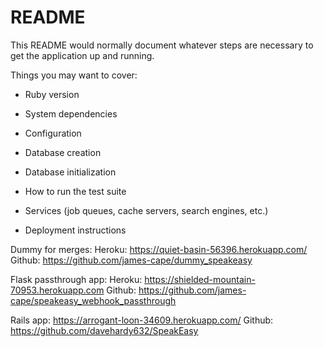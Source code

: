 # README

This README would normally document whatever steps are necessary to get the
application up and running.

Things you may want to cover:

* Ruby version

* System dependencies

* Configuration

* Database creation

* Database initialization

* How to run the test suite

* Services (job queues, cache servers, search engines, etc.)

* Deployment instructions

Dummy for merges:
Heroku: https://quiet-basin-56396.herokuapp.com/
Github: https://github.com/james-cape/dummy_speakeasy

Flask passthrough app:
Heroku: https://shielded-mountain-70953.herokuapp.com
Github: https://github.com/james-cape/speakeasy_webhook_passthrough

Rails app: https://arrogant-loon-34609.herokuapp.com/
Github: https://github.com/davehardy632/SpeakEasy

